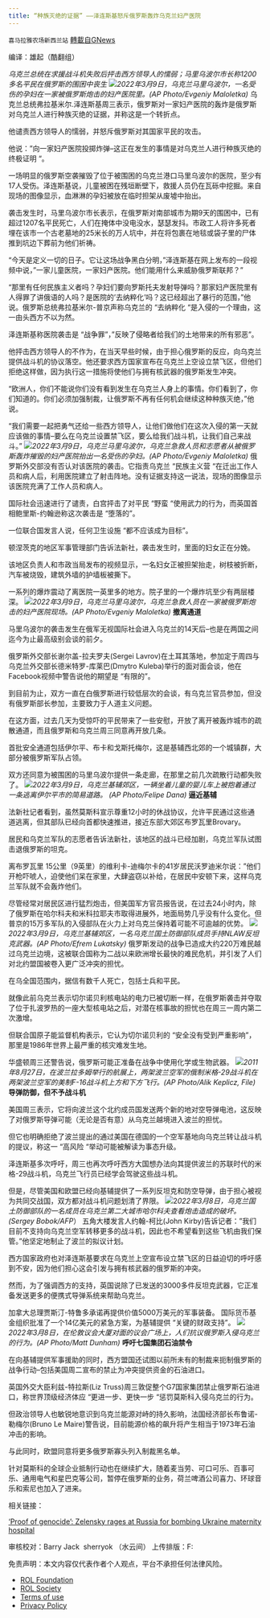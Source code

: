 ```yaml
---
title: “种族灭绝的证据” ——泽连斯基怒斥俄罗斯轰炸乌克兰妇产医院
---
```

`喜马拉雅农场新西兰站` [轉載自GNews](https://gnews.org/zh-hans/2144103/)

编译：雄起（酷翻组）

*乌克兰总统在求援战斗机失败后抨击西方领导人的懦弱；马里乌波尔市长称1200多名平民在俄罗斯的围困中丧生*
![](https://assets.gnews.org/wp-content/uploads/2022/03/1-120.png)*2022年3月9日，乌克兰马里乌波尔，一名受伤的孕妇在一家被俄罗斯炮击的妇产医院里。(AP Photo/Evgeniy Maloletka)*
乌克兰总统弗拉基米尔.泽连斯基周三表示，俄罗斯对一家妇产医院的轰炸是俄罗斯对乌克兰人进行种族灭绝的证据，并称这是一个转折点。

他谴责西方领导人的懦弱，并怒斥俄罗斯对其国家平民的攻击。

他说：”向一家妇产医院投掷炸弹–这正在发生的事情是对乌克兰人进行种族灭绝的终极证明 “。

一场明显的俄罗斯空袭摧毁了位于被围困的乌克兰港口马里乌波尔的医院，至少有17人受伤。泽连斯基说，儿童被困在残垣断壁下，救援人员仍在瓦砾中挖掘。来自现场的图像显示，血淋淋的孕妇被放在临时担架从废墟中抬出。

袭击发生时，马里乌波尔市长表示，在俄罗斯对南部城市为期9天的围困中，已有超过1207名平民死亡，人们在掩体中没电没水，瑟瑟发抖。市政工人将许多死者埋在该市一个古老墓地的25米长的万人坑中，并在将包裹在地毯或袋子里的尸体推到坑边下葬前为他们祈祷。

“今天是定义一切的日子。它让这场战争黑白分明，”泽连斯基在网上发布的一段视频中说，”一家儿童医院，一家妇产医院。他们能用什么来威胁俄罗斯联邦？”

“那里有任何民族主义者吗？孕妇们要向罗斯托夫发射导弹吗？那家妇产医院里有人得罪了讲俄语的人吗？是医院的’去纳粹化’吗？这已经超出了暴行的范围，”他说。俄罗斯总统弗拉基米尔-普京声称乌克兰的 “去纳粹化 “是入侵的一个理由，这一由头西方不以为然。

泽连斯基称医院袭击是 “战争罪”，”反映了侵略者给我们的土地带来的所有邪恶”。

他抨击西方领导人的不作为，在当天早些时候，由于担心俄罗斯的反应，向乌克兰提供战斗机的协议落空。他还要求西方国家宣布在乌克兰上空设立禁飞区，但他们拒绝这样做，因为执行这一措施将使他们与拥有核武器的俄罗斯发生冲突。

“欧洲人，你们不能说你们没有看到发生在乌克兰人身上的事情。你们看到了，你们知道的。你们必须加强制裁，让俄罗斯不再有任何机会继续这种种族灭绝，”他说。

“我们需要一起把勇气还给一些西方领导人，让他们做他们在这次入侵的第一天就应该做的事情–要么在乌克兰设置禁飞区，要么给我们战斗机，让我们自己来战斗。”
![](https://assets.gnews.org/wp-content/uploads/2022/03/2-78.jpg)*2022年3月9日，乌克兰马里乌波尔，乌克兰急救人员和志愿者从被俄罗斯轰炸摧毁的妇产医院抬出一名受伤的孕妇。(AP Photo/Evgeniy Maloletka)*
俄罗斯外交部没有否认对该医院的袭击。它指责乌克兰 “民族主义营 “在迁出工作人员和病人后，利用医院建立了射击阵地。没有证据支持这一说法，现场的图像显示该医院充满了工作人员和病人。

国际社会迅速进行了谴责，白宫抨击了对平民 “野蛮 “使用武力的行为，而英国首相鲍里斯-约翰逊称这次袭击是 “堕落的”。

一位联合国发言人说，任何卫生设施 “都不应该成为目标”。

顿涅茨克的地区军事管理部门告诉法新社，袭击发生时，里面的妇女正在分娩。

该地区负责人和市政当局发布的视频显示，一名妇女正被担架抬走，树枝被折断，汽车被烧毁，建筑外墙的护墙板被撕下。

一系列的爆炸震动了离医院一英里多的地方。院子里的一个爆炸坑至少有两层楼深。
![](https://assets.gnews.org/wp-content/uploads/2022/03/3-62.jpg)*2022年3月9日，乌克兰马里乌波尔，乌克兰急救人员在一家被俄罗斯炮击的妇产医院现场。(AP Photo/Evgeniy Maloletka)*
**撤离通道**

马里乌波尔的袭击发生在俄军无视国际社会进入乌克兰的14天后–也是在两国之间迄今为止最高级别会谈的前夕。

俄罗斯外交部长谢尔盖-拉夫罗夫(Sergei Lavrov)在土耳其落地，参加定于周四与乌克兰外交部长德米特罗-库莱巴(Dmytro Kuleba)举行的面对面会谈，他在Facebook视频中警告说他的期望是 “有限的”。

到目前为止，双方一直在白俄罗斯进行较低层次的会谈，有乌克兰官员参加，但没有俄罗斯部长参加，主要致力于人道主义问题。

在这方面，过去几天为受惊吓的平民带来了一些安慰，开放了离开被轰炸城市的疏散通道，而且俄罗斯和乌克兰周三同意再开放几条。

首批安全通道包括伊尔平、布卡和戈斯托梅尔，这是基辅西北郊的一个城镇群，大部分被俄罗斯军队占领。

双方还同意为被围困的马里乌波尔提供一条走廊，在那里之前几次疏散行动都失败了。
![](https://assets.gnews.org/wp-content/uploads/2022/03/4-38.jpg)*2022年3月9日，乌克兰基辅郊区，一辆坐着儿童的婴儿车上被抱着通过一条逃离伊尔平市的简易道路。 (AP Photo/Felipe Dana)*
**逼近基辅**

法新社记者看到，虽然莫斯科宣示尊重12小时的休战协议，允许平民通过这些通道逃离，但其部队已经向首都快速推进，接近东部大郊区布罗瓦里Brovary。

居民和乌克兰军队的志愿者告诉法新社，该地区的战斗已经加剧，乌克兰军队试图击退俄罗斯的坦克。

离布罗瓦里 15公里（9英里）的维利卡-迪梅尔卡的41岁居民沃罗迪米尔说：”他们开枪吓唬人，迫使他们呆在家里，大肆盗窃以补给，在居民中安顿下来，这样乌克兰军队就不会轰炸他们。

尽管经常对居民区进行猛烈炮击，但美国军方官员报告说，在过去24小时内，除了俄罗斯在哈尔科夫和米科拉耶夫市取得进展外，地面局势几乎没有什么变化。但普京的15万多军队的入侵部队在火力上对乌克兰保持着可能不可逾越的优势。
![](https://assets.gnews.org/wp-content/uploads/2022/03/5-22.jpg)*2022年3月9日，乌克兰基辅郊区，一名乌克兰国土防御部队成员手持NLAW反坦克武器。(AP Photo/Efrem Lukatsky)*
俄罗斯发动的战争已造成大约220万难民越过乌克兰边境，这被联合国称为二战以来欧洲增长最快的难民危机，并引发了人们对北约盟国被卷入更广泛冲突的担忧。

在乌全国范围内，据信有数千人死亡，包括士兵和平民。

就像此前乌克兰表示切尔诺贝利核电站的电力已被切断一样，在俄罗斯袭击并夺取了位于扎波罗热的一座大型核电站之后，对潜在核事故的担忧也在周三一周内第二次激增。

但联合国原子能监督机构表示，它认为切尔诺贝利的 “安全没有受到严重影响”，那里是1986年世界上最严重的核灾难发生地。

华盛顿周三还警告说，俄罗斯可能正准备在战争中使用化学或生物武器。
![](https://assets.gnews.org/wp-content/uploads/2022/03/6-50.png)*2011年8月27日，在波兰拉多姆举行的航展上，两架波兰空军的俄制米格-29战斗机在两架波兰空军的美制F-16战斗机上方和下方飞行。(AP Photo/Alik Keplicz, File)*
**导弹防御，但不予战斗机**

美国周三表示，它将向波兰这个北约成员国发送两个新的地对空导弹电池，这反映了对俄罗斯导弹可能（无论是否有意）从乌克兰越境进入波兰的担忧。

但它也明确拒绝了波兰提出的通过美国在德国的一个空军基地向乌克兰转让战斗机的提议，称这一 “高风险 “举动可能被解读为事态升级。

泽连斯基多次呼吁，周三也再次呼吁西方大国想办法向其提供波兰的苏联时代的米格-29战斗机，乌克兰飞行员已经学会驾驶这些战斗机。

但是，尽管美国和欧盟已经向基辅提供了一系列反坦克和防空导弹，由于担心被视为共同交战国，双方都对战斗机问题划清了界限。
![](https://assets.gnews.org/wp-content/uploads/2022/03/7-32.png)2*022年3月8日，乌克兰国土防御部队的一名成员在乌克兰第二大城市哈尔科夫查看炮击造成的破坏。(Sergey Bobok/AFP*）
五角大楼发言人约翰-柯比(John Kirby)告诉记者：”我们目前不支持向乌克兰空军转移更多的战斗机，因此也不希望看到这些飞机由我们保管。”他坚定地制止了波兰的拟议计划。

西方国家政府也对泽连斯基要求在乌克兰上空宣布设立禁飞区的日益迫切的呼吁感到不安，因为他们担心这会引发与拥有核武器的俄罗斯的冲突。

然而，为了强调西方的支持，英国说除了已发送的3000多件反坦克武器，它正准备发送更多的便携式导弹系统来帮助乌克兰。

加拿大总理贾斯汀-特鲁多承诺再提供价值5000万美元的军事装备。 国际货币基金组织批准了一个14亿美元的紧急方案，为基辅提供 “关键的财政支持”。
![](https://assets.gnews.org/wp-content/uploads/2022/03/8-20.jpg)*2022年3月8日，在伦敦议会大厦对面的议会广场上，人们抗议俄罗斯入侵乌克兰的行为。(AP Photo/Matt Dunham)*
**呼吁七国集团石油禁令**

在向基辅提供军事援助的同时，西方盟国还试图以前所未有的制裁来扼制俄罗斯的战争行动–包括美国周二宣布的禁止为冲突提供资金的石油进口。

英国外交大臣利兹-特拉斯(Liz Truss)周三敦促整个G7国家集团禁止俄罗斯石油进口，称世界顶级经济体应 “更进一步、更快一步 “惩罚莫斯科入侵乌克兰的行为。

但政治领导人也敏锐地意识到乌克兰能源对峙的持久影响，法国经济部长布鲁诺-勒梅尔(Bruno Le Maire)警告说，目前能源价格的飙升将产生相当于1973年石油冲击的影响。

与此同时，欧盟同意将更多俄罗斯寡头列入制裁黑名单。

针对莫斯科的全球企业抵制行动也在继续扩大，随着麦当劳、可口可乐、百事可乐、通用电气和星巴克等公司，暂停在俄罗斯的业务，荷兰啤酒公司喜力、环球音乐和索尼也加入了进来。

相关链接：

[‘Proof of genocide’: Zelensky rages at Russia for bombing Ukraine maternity hospital](https://www.timesofisrael.com/proof-of-genocide-zelensky-rages-at-russia-for-bombing-ukraine-maternity-hospital/)

审核校对：Barry Jack  sherryok （水云间）
上传排版：F:

 

免责声明：本文内容仅代表作者个人观点，平台不承担任何法律风险。

- [ROL Foundation](https://rolfoundation.org/)
- [ROL Society](https://rolsociety.org/)
- [Terms of use](https://gnews.org/terms-of-use-3/)
- [Privacy Policy](https://gnews.org/privacy-policy/)

